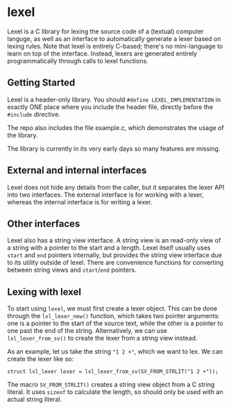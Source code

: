 # lexel
Lexel is a C library for lexing the source code of a (textual) computer languge, as well as an interface
to automatically generate a lexer based on lexing rules. Note that lexel is entirely C-based;
there's no mini-language to learn on top of the interface. Instead, lexers are generated entirely
programmatically through calls to lexel functions.

## Getting Started

Lexel is a header-only library. You should `#define LEXEL_IMPLEMENTATION` in exactly ONE place where
you include the header file, directly before the `#include` directive.

The repo also includes the file example.c, which demonstrates the usage of the library.

The library is currently in its very early days so many features are missing.

## External and internal interfaces

Lexel does not hide any details from the caller, but it separates the lexer API into two interfaces.
The external interface is for working with a lexer, whereas the internal interface is for writing a lexer.

## Other interfaces

Lexel also has a string view interface. A string view is an read-only view of a string with a pointer to
the start and a length. Lexel itself usually uses `start` and `end` pointers internally, but provides the
string view interface due to its utility outside of lexel. There are convenience functions for converting
between string views and `start`/`end` pointers.

## Lexing with lexel

To start using `lexel`, we must first create a lexer object. This can be done through the `lxl_lexer_new()`
function, which takes two pointer arguments: one is a pointer to the start of the source text, while the
other is a pointer to one past the end of the string. Alternatively, we can use `lxl_lexer_from_sv()` to
create the lexer from a string view instead.

As an example, let us take the string `"1 2 +"`, which we want to lex. We can create the lexer like so:

    struct lxl_lexer lexer = lxl_lexer_from_sv(SV_FROM_STRLIT("1 2 +"));

The macro `SV_FROM_STRLIT()` creates a string view object from a C string literal. It uses `sizeof` to
calculate the length, so should only be used with an actual string literal.
